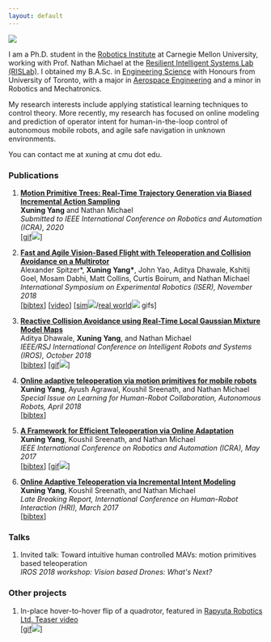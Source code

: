 ```yaml
---
layout: default
---
```


<img class="profile-picture" src="{{site.baseurl}}/{{site.profile-picture}}">

​I am a Ph.D. student in the [Robotics Institute](https://www.ri.cmu.edu/) at Carnegie Mellon University, working with Prof. Nathan Michael at the [Resilient Intelligent Systems Lab (RISLab)](https://www.rislab.org/). I obtained my B.A.Sc. in [Engineering Science](http://engsci.utoronto.ca/explore_our_program/about_engsci/) with Honours from University of Toronto, with a major in [Aerospace Engineering](http://www.utias.utoronto.ca/) and a minor in Robotics and Mechatronics.

My research interests include applying statistical learning techniques to control theory. More recently, my research has focused on online modeling and prediction of operator intent for human-in-the-loop control of autonomous mobile robots, and agile safe navigation in unknown environments.

You can contact me at xuning at cmu dot edu.

### Publications

1. [**Motion Primitive Trees: Real-Time Trajectory Generation via Biased
Incremental Action Sampling**]()  
 **Xuning Yang** and Nathan Michael  
*Submitted to IEEE International Conference on Robotics and Automation (ICRA), 2020*  
[<a class="link" href="#">gif<img class="preview" src="assets/gifs/icra20.gif"></a>]

2. [**Fast and Agile Vision-Based Flight with Teleoperation and Collision Avoidance on a Multirotor**](/papers/ISER18.pdf)  
Alexander Spitzer\*, **Xuning Yang\***, John Yao, Aditya Dhawale, Kshitij Goel, Mosam Dabhi, Matt Collins, Curtis Boirum, and Nathan Michael  
*International Symposium on Experimental Robotics (ISER), November 2018*  
\[[bibtex](bibtex/iser18.txt)\]  \[[video](https://www.youtube.com/watch?v=_-KmGhP0HTQ)\]
[<a class="link" href="#">sim<img class="preview" src="assets/gifs/vibworld.gif"></a>/<a class="link" href="#">real world<img class="preview" src="assets/gifs/RSS-banner-tunnel.gif"></a> gifs]
<!-- [<a class="link" href="#">gif<img class="preview" src="/assets/gifs/user_study.gif"></a>] -->

3.  [**Reactive Collision Avoidance using Real-Time Local Gaussian Mixture Model Maps**](/papers/IROS18.pdf)  
Aditya Dhawale, **Xuning Yang**, and Nathan Michael  
*IEEE/RSJ International Conference on Intelligent Robots and Systems (IROS), October 2018*  
\[[bibtex](bibtex/iros18.txt)\]
[<a class="link" href="#">gif<img class="preview" src="assets/gifs/iros18.gif"></a>]

4. [**Online adaptive teleoperation via motion primitives for mobile robots**](/papers/AURO18.pdf)  
**Xuning Yang**, Ayush Agrawal, Koushil Sreenath, and Nathan Michael  
*Special Issue on Learning for Human-Robot Collaboration, Autonomous Robots, April 2018*  
\[[bibtex](bibtex/auro18.txt)\]

5. [**A Framework for Efficient Teleoperation via Online Adaptation**](/papers/ICRA17.pdf)  
**Xuning Yang**, Koushil Sreenath, and Nathan Michael  
*IEEE International Conference on Robotics and Automation (ICRA), May 2017*  
\[[bibtex](bibtex/icra17.txt)\]
[<a class="link" href="#">gif<img class="preview" src="assets/gifs/icra17.gif"></a>]

6.  [**Online Adaptive Teleoperation via Incremental Intent Modeling**](/papers/HRI17-LBR.pdf)  
**Xuning Yang**, Koushil Sreenath, and Nathan Michael  
*Late Breaking Report, International Conference on Human-Robot Interaction (HRI), March 2017*  
\[[bibtex](bibtex/hri17.txt)\]


### Talks

1. Invited talk: Toward intuitive human controlled MAVs: motion primitives based teleoperation  
*IROS 2018 workshop: Vision based Drones: What's Next?*

### Other projects

1. In-place hover-to-hover flip of a quadrotor, featured in [Rapyuta Robotics Ltd. Teaser video](https://www.youtube.com/watch?v=zqp2Z2hbOFU-)  
[<a class="link" href="#">gif<img class="preview" style="top:-100px" src="assets/gifs/flip_cropped.gif"></a>]
